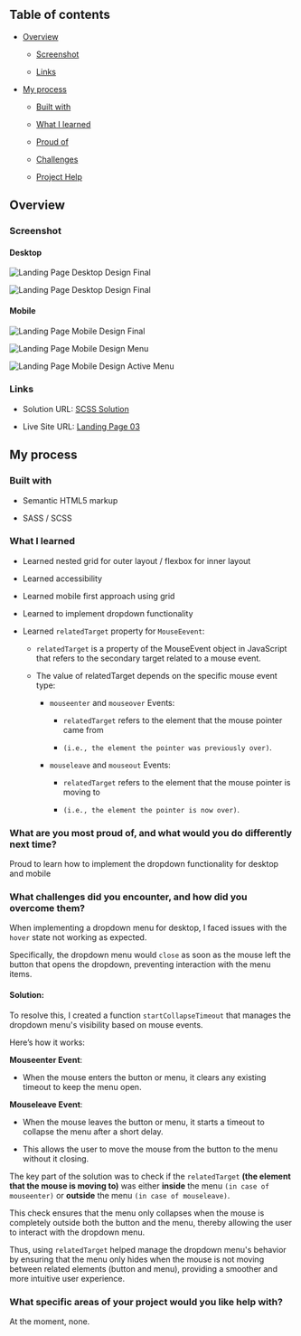 ## Table of contents

- [Overview](#overview)

  - [Screenshot](#screenshot)

  - [Links](#links)

- [My process](#my-process)

  - [Built with](#built-with)

  - [What I learned](#what-i-learned)

  - [Proud of](#What-are-you-most-proud-of-and-what-would-you-do-differently-next-time)

  - [Challenges](#What-challenges-did-you-encounter-and-how-did-you-overcome-them)

  - [Project Help](#What-specific-areas-of-your-project-would-you-like-help-with)

## Overview

### Screenshot

#### Desktop

![Landing Page Desktop Design Final ](/Landing%20Page%2004/images/image-desktop-final.png)

![Landing Page Desktop Design Final ](/Landing%20Page%2004/images/image-desktop-menu-active-final.png)


#### Mobile


![Landing Page Mobile Design Final ](/Landing%20Page%2004/images/image-menu-final.png)

![Landing Page Mobile Design Menu](/Landing%20Page%2004/images/image-mobile-menu-final.png)


![Landing Page Mobile Design Active Menu](/Landing%20Page%2004/images/image-mobile-menu-active-final.png)



### Links

- Solution URL: [SCSS Solution](https://github.com/FengDenny/Frontend-Mentor-Challenges/blob/main/Landing%20Page%2004/style.scss)

- Live Site URL: [Landing Page 03 ](https://landingpagee04.netlify.app/)

## My process

### Built with

- Semantic HTML5 markup

- SASS / SCSS

### What I learned

- Learned nested grid for outer layout / flexbox for inner layout

- Learned accessibility

- Learned mobile first approach using grid

- Learned to implement dropdown functionality

- Learned `relatedTarget` property for `MouseEevent`:

  - `relatedTarget` is a property of the MouseEvent object in JavaScript that refers to the secondary target related to a mouse event. 
  
  - The value of relatedTarget depends on the specific mouse event type:

    - `mouseenter` and `mouseover` Events: 
    
      - `relatedTarget` refers to the element that the mouse pointer came from 
      
      - `(i.e., the element the pointer was previously over)`.

    - `mouseleave` and `mouseout` Events: 
    
      - `relatedTarget` refers to the element that the mouse pointer is moving to 
      
      - `(i.e., the element the pointer is now over)`.

### What are you most proud of, and what would you do differently next time?

Proud to learn how to implement the dropdown functionality for desktop and mobile

### What challenges did you encounter, and how did you overcome them?

When implementing a dropdown menu for desktop, I faced issues with the `hover` state not working as expected. 

Specifically, the dropdown menu would `close` as soon as the mouse left the button that opens the dropdown, preventing interaction with the menu items.

#### Solution:

To resolve this, I created a function `startCollapseTimeout` that manages the dropdown menu's visibility based on mouse events. 

Here’s how it works:

**Mouseenter Event**: 

- When the mouse enters the button or menu, it clears any existing timeout to keep the menu open.

**Mouseleave Event**: 

- When the mouse leaves the button or menu, it starts a timeout to collapse the menu after a short delay. 

- This allows the user to move the mouse from the button to the menu without it closing.


The key part of the solution was to check if the `relatedTarget` **(the element that the mouse is moving to)** was either **inside** the menu `(in case of mouseenter)` or **outside** the menu `(in case of mouseleave)`. 

This check ensures that the menu only collapses when the mouse is completely outside both the button and the menu, thereby allowing the user to interact with the dropdown menu.

Thus, using `relatedTarget` helped manage the dropdown menu's behavior by ensuring that the menu only hides when the mouse is not moving between related elements (button and menu), providing a smoother and more intuitive user experience.

### What specific areas of your project would you like help with?

At the moment, none.
